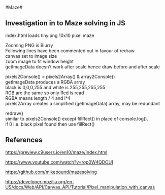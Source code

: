 #Maze#

Investigation in to Maze solving in JS
-

index.html loads tiny.png 10x10 pixel maze  

Zooming PNG is Blurry   
Following lines have been commented out in favour of redraw    
canvas set to image size    
zoom image to fit window height   
getImageData doesn't work after scale hence draw before and after scale    

pixels2Console() = pixels2Array() & array2Console()   
getImageData produces a RGBA array  
black is 0,0,0,255 and white is 255,255,255,255   
RGB are the same so only Red is read    
RGBA means length / 4 and i*4   
pixels2Array creates a simplified (getImageData) array, may be redundant    

redraw()  
similar to pixels2Console() except fillRect() in place of console.log().  
if 0 i.e. black pixel found then use fillRect() 

References
-

https://preview.c9users.io/en10/maze/index.html

https://www.youtube.com/watch?v=rop0W4QDOUI

https://github.com/mikepound/mazesolving

https://developer.mozilla.org/en-US/docs/Web/API/Canvas_API/Tutorial/Pixel_manipulation_with_canvas